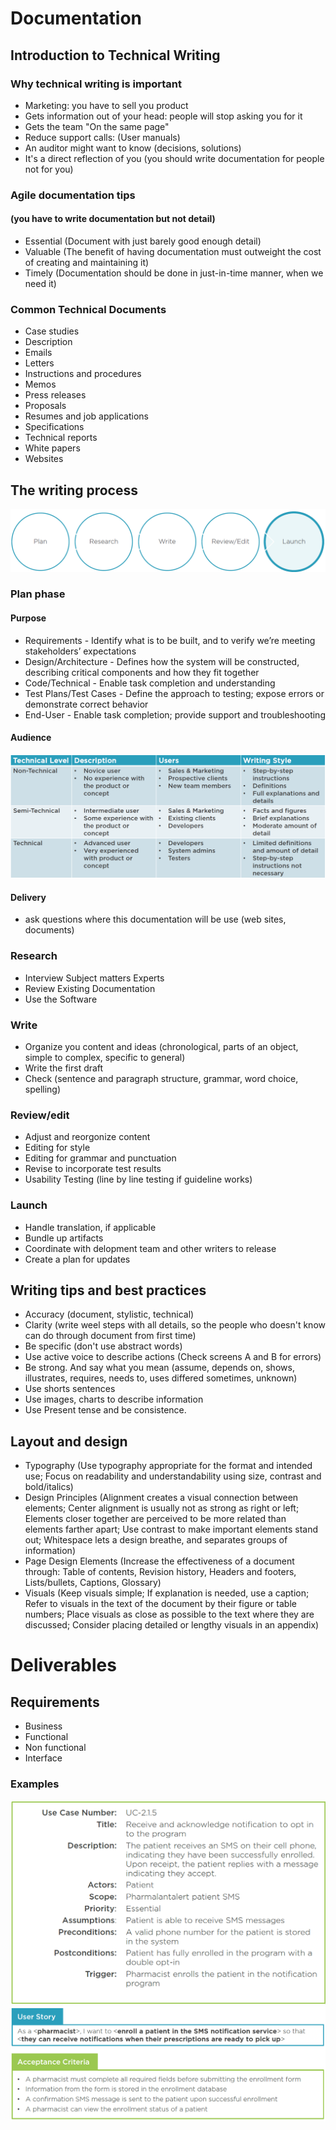 # Documentation
## Introduction to Technical Writing
### Why technical writing is important
* Marketing: you have to sell you product
* Gets information out of your head: people will stop asking you for it
* Gets the team "On the same page"
* Reduce support calls: (User manuals)
* An auditor might want to know (decisions, solutions)
* It's a direct reflection of you (you should write documentation for people not for you)

### Agile documentation tips
#### (you have to write documentation but not detail)
* Essential (Document with just barely good enough detail)
* Valuable (The benefit of having documentation must outweight the cost of creating and maintaining it)
* Timely (Documentation should be done in just-in-time manner, when we need it)

### Common Technical Documents
* Case studies
* Description
* Emails
* Letters
* Instructions and procedures
* Memos
* Press releases
* Proposals
* Resumes and job applications
* Specifications
* Technical reports
* White papers
* Websites

## The writing process
![](https://github.com/khdevnet/documentation/blob/master/src/writing/process.png)
### Plan phase
#### Purpose
* Requirements - Identify what is to be built, and to verify we’re meeting stakeholders’ expectations
* Design/Architecture - Defines how the system will be constructed, describing critical components and how they fit together
* Code/Technical - Enable task completion and understanding
* Test Plans/Test Cases - Define the approach to testing; expose errors or demonstrate correct behavior
* End-User - Enable task completion; provide support and troubleshooting
#### Audience
![](https://github.com/khdevnet/documentation/blob/master/src/writing/writing-styles-by-audience.png)
#### Delivery
* ask questions where this documentation will be use (web sites, documents)
### Research
* Interview Subject matters Experts
* Review Existing Documentation
* Use the Software
### Write
* Organize you content and ideas (chronological, parts of an object, simple to complex, specific to general)
* Write the first draft
* Check (sentence and paragraph structure, grammar, word choice, spelling)
### Review/edit
* Adjust and reorgonize content
* Editing for style
* Editing for grammar and punctuation
* Revise to incorporate test results
* Usability Testing (line by line testing if guideline works)
### Launch
* Handle translation, if applicable
* Bundle up artifacts
* Coordinate with delopment team and other writers to release
* Create a plan for updates
## Writing tips and best practices 
* Accuracy (document, stylistic, technical)
* Clarity (write weel steps with all details, so the people who doesn't know can do through document from first time)
* Be specific (don't use abstract words)
* Use active voice to describe actions (Check screens A and B for errors)
* Be strong. And say what you mean (assume, depends on, shows, illustrates, requires, needs to, uses differed sometimes, unknown)
* Use shorts sentences
* Use images, charts to describe information
* Use Present tense and be consistence.
## Layout and design 
* Typography (Use typography appropriate for the format and intended use; Focus on readability and understandability using size, contrast and bold/italics)
* Design Principles (Alignment creates a visual connection between elements; Center alignment is usually not as strong as right or left;
Elements closer together are perceived to be more related than elements farther apart; Use contrast to make important elements stand out; Whitespace lets a design breathe, and separates groups of information)
* Page Design Elements (Increase the effectiveness of a document through: Table of contents, Revision history, Headers and footers, Lists/bullets, Captions, Glossary)
* Visuals (Keep visuals simple; If explanation is needed, use a caption; Refer to visuals in the text of the document by their figure or table numbers; Place visuals as close as possible to the text where they are discussed; Consider placing detailed or lengthy visuals in an appendix)

# Deliverables
## Requirements
* Business
* Functional
* Non functional
* Interface
### Examples
![](https://github.com/khdevnet/documentation/blob/master/src/writing/use-case.png)
![](https://github.com/khdevnet/documentation/blob/master/src/writing/user-story.png)
